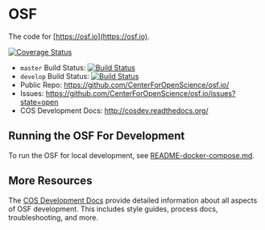 # OSF

The code for [https://osf.io](https://osf.io).

[![Coverage Status](https://coveralls.io/repos/github/CenterForOpenScience/osf.io/badge.svg)](https://coveralls.io/github/CenterForOpenScience/osf.io)

- `master` Build Status: [![Build Status](https://travis-ci.org/CenterForOpenScience/osf.io.svg?branch=master)](https://travis-ci.org/CenterForOpenScience/osf.io)
- `develop` Build Status: [![Build Status](https://travis-ci.org/CenterForOpenScience/osf.io.svg?branch=develop)](https://travis-ci.org/CenterForOpenScience/osf.io)
- Public Repo: https://github.com/CenterForOpenScience/osf.io/
- Issues: https://github.com/CenterForOpenScience/osf.io/issues?state=open
- COS Development Docs: http://cosdev.readthedocs.org/


## Running the OSF For Development

To run the OSF for local development, see [README-docker-compose.md](https://github.com/CenterForOpenScience/osf.io/blob/develop/README-docker-compose.md).

## More Resources

The [COS Development Docs](http://cosdev.readthedocs.org/) provide detailed information about all aspects of OSF development.
This includes style guides, process docs, troubleshooting, and more.
